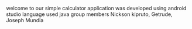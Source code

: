 welcome  to our simple calculator application 
was developed using android studio 
language  used java 
group members  Nickson kipruto, Getrude, Joseph Mundia
